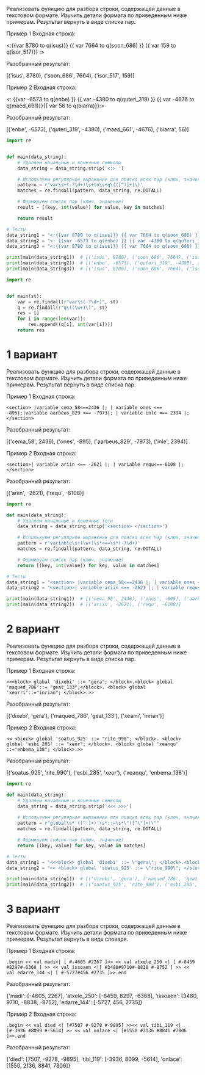 Реализовать функцию для разбора строки, содержащей данные в текстовом формате. Изучить детали формата по приведенным ниже примерам. Результат вернуть в виде списка пар.

Пример 1 Входная строка:

<:{{var 8780 to q(isus)}} {{ var 7664 to q(soon_686) }} {{ var 159 to q(isor_517)}} :>

Разобранный результат:

[('isus', 8780), ('soon_686', 7664), ('isor_517', 159)]

Пример 2 Входная строка:

<: {{var -6573 to q(enbe) }} {{ var -4380 to q(quteri_319) }} {{ var -4676 to q(maed_661)}}{{ var 56 to q(biarra)}}:>

Разобранный результат:

[('enbe', -6573), ('quteri_319', -4380), ('maed_661', -4676), ('biarra', 56)]

```python
import re


def main(data_string):
    # Удаляем начальные и конечные символы
    data_string = data_string.strip('<:> ')

    # Используем регулярное выражение для поиска всех пар (ключ, значение)
    pattern = r'var\s+(-?\d+)\s+to\s+q\(([^)]+)\)'
    matches = re.findall(pattern, data_string, re.DOTALL)

    # Формируем список пар (ключ, значение)
    result = [(key, int(value)) for value, key in matches]

    return result

# Тесты
data_string1 = "<:{{var 8780 to q(isus)}} {{ var 7664 to q(soon_686) }} {{ var 159 to q(isor_517)}} :>"
data_string2 = "<: {{var -6573 to q(enbe) }} {{ var -4380 to q(quteri_319) }} {{ var -4676 to q(maed_661)}}{{ var 56 to q(biarra)}}:>"
data_string3 = "<:{{var 8780 to q(isus)}} {{ var 7664 to q(soon_686) }} {{ var 159 to\nq(isor_517)}} :>"

print(main(data_string1))  # [('isus', 8780), ('soon_686', 7664), ('isor_517', 159)]
print(main(data_string2))  # [('enbe', -6573), ('quteri_319', -4380), ('maed_661', -4676), ('biarra', 56)]
print(main(data_string3))  # [('isus', 8780), ('soon_686', 7664), ('isor_517', 159)]
```

```python
import re


def main(st):
    var = re.findall(r"var\s(-?\d+)", st)
    q = re.findall(r"q\((\w+)\)", st)
    res = []
    for i in range(len(var)):
        res.append((q[i], int(var[i])))
    return res

```

# 1 вариант
Реализовать функцию для разбора строки, содержащей данные в текстовом формате. Изучить детали формата по приведенным ниже примерам. Результат вернуть в виде списка пар.

Пример 1 Входная строка:

`<section> |variable cema_58<==2436 |; | variable ones <== -895|;|variable aarbeus_829 <== -7973|; | variable inle <== 2394 |;</section>`

Разобранный результат:

[('cema_58', 2436), ('ones', -895), ('aarbeus_829', -7973), ('inle', 2394)]

Пример 2 Входная строка:

`<section>| variable ariin <== -2621 |; | variable requ<==-6108 |;</section>`

Разобранный результат:

[('ariin', -2621), ('requ', -6108)]

```python
import re

def main(data_string):
    # Удаляем начальные и конечные теги
    data_string = data_string.strip('<section> </section>')

    # Используем регулярное выражение для поиска всех пар (ключ, значение)
    pattern = r'variable\s+(\w+)\s*<==\s*(-?\d+)'
    matches = re.findall(pattern, data_string, re.DOTALL)

    # Формируем список пар (ключ, значение)
    return [(key, int(value)) for key, value in matches]

# Тесты
data_string1 = "<section> |variable cema_58<==2436 |; | variable ones <== -895|;|variable aarbeus_829 <== -7973|; | variable inle <== 2394 |;</section>"
data_string2 = "<section>| variable ariin <== -2621 |; | variable requ<== -6108 |;</section>"

print(main(data_string1))  # [('cema_58', 2436), ('ones', -895), ('aarbeus_829', -7973), ('inle', 2394)]
print(main(data_string2))  # [('ariin', -2621), ('requ', -6108)]
```

# 2 вариант
Реализовать функцию для разбора строки, содержащей данные в текстовом формате. Изучить детали формата по приведенным ниже примерам. Результат вернуть в виде списка пар.

Пример 1 Входная строка:

`<<<block> global 'dixebi' ::= "gera"; </block>.<block> global 'maqued_786'::= "geat_133";</block>. <block> global 'xearri'::="inrian"; </block>.>>`

Разобранный результат:

[('dixebi', 'gera'), ('maqued_786', 'geat_133'), ('xearri', 'inrian')]

Пример 2 Входная строка:

`<< <block> global 'soatus_925' ::= "rite_990"; </block>. <block> global 'esbi_285' ::= "xeor"; </block>. <block> global 'xeanqu' ::="enbema_138"; </block>.>>`

Разобранный результат:

[('soatus_925', 'rite_990'), ('esbi_285', 'xeor'), ('xeanqu', 'enbema_138')]

```python
import re

def main(data_string):
    # Удаляем начальные и конечные символы
    data_string = data_string.strip('<<< >>>')
    
    # Используем регулярное выражение для поиска всех пар (ключ, значение)
    pattern = r"global\s*'([^']+)'\s*::=\s*\"([^\"]+)\""
    matches = re.findall(pattern, data_string, re.DOTALL)

    # Формируем список пар (ключ, значение)
    return [(key, value) for key, value in matches]

# Тесты
data_string1 = "<<<block> global 'dixebi' ::= \"gera\"; </block>.<block> global 'maqued_786'::= \"geat_133\";</block>. <block> global 'xearri'::=\"inrian\"; </block>.>>>"
data_string2 = "<< <block> global 'soatus_925' ::= \"rite_990\"; </block>. <block> global 'esbi_285' ::= \"xeor\"; </block>. <block> global 'xeanqu' ::=\"enbema_138\"; </block>.>>"

print(main(data_string1))  # [('dixebi', 'gera'), ('maqued_786', 'geat_133'), ('xearri', 'inrian')]
print(main(data_string2))  # [('soatus_925', 'rite_990'), ('esbi_285', 'xeor'), ('xeanqu', 'enbema_138')]
```

# 3 вариант
Реализовать функцию для разбора строки, содержащей данные в текстовом формате. Изучить детали формата по приведенным ниже примерам. Результат вернуть в виде словаря.

Пример 1 Входная строка:

`.begin << val madi<| [ #-4605 #2267 ]>> << val atxele_250 <| [ #-8459 #8297#-6368 ] >> << val issoaen <|[ #3480#9710#-8838 #-8752 ] >> << val edarre_144 <| [ #-5727#456 #2735 ]>>.end`

Разобранный результат:

{'madi': [-4605, 2267], 'atxele_250': [-8459, 8297, -6368], 'issoaen': [3480, 9710, -8838, -8752], 'edarre_144': [-5727, 456, 2735]}

Пример 2 Входная строка:

`.begin << val died <| [#7507 #-9278 #-9895] >><< val tibi_119 <| [#-3936 #8099 #-5614] >> << val onlace <| [#1550 #2136 #8841 #7806 ]>>.end`

Разобранный результат:

{'died': [7507, -9278, -9895], 'tibi_119': [-3936, 8099, -5614], 'onlace': [1550, 2136, 8841, 7806]}
 
